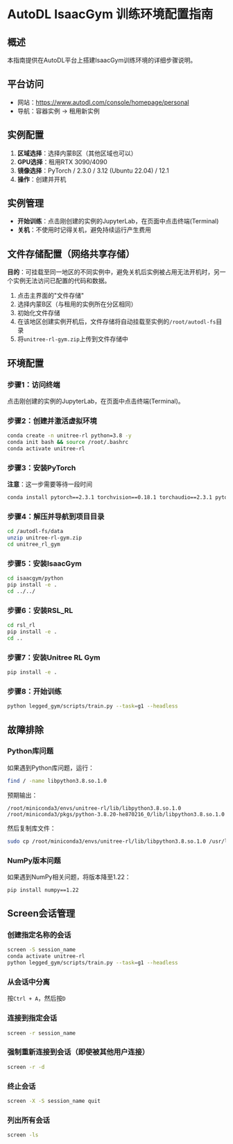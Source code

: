 # AutoDL IsaacGym 训练环境配置指南

## 概述
本指南提供在AutoDL平台上搭建IsaacGym训练环境的详细步骤说明。

## 平台访问
- 网站：https://www.autodl.com/console/homepage/personal
- 导航：容器实例 → 租用新实例

## 实例配置
1. **区域选择**：选择内蒙B区（其他区域也可以）
2. **GPU选择**：租用RTX 3090/4090
3. **镜像选择**：PyTorch / 2.3.0 / 3.12 (Ubuntu 22.04) / 12.1
4. **操作**：创建并开机

## 实例管理
- **开始训练**：点击刚创建的实例的JupyterLab，在页面中点击终端(Terminal)
- **关机**：不使用时记得关机，避免持续运行产生费用

## 文件存储配置（网络共享存储）
**目的**：可挂载至同一地区的不同实例中，避免关机后实例被占用无法开机时，另一个实例无法访问已配置的代码和数据。

1. 点击主界面的"文件存储"
2. 选择内蒙B区（与租用的实例所在分区相同）
3. 初始化文件存储
4. 在该地区创建实例开机后，文件存储将自动挂载至实例的`/root/autodl-fs`目录
5. 将`unitree-rl-gym.zip`上传到文件存储中

## 环境配置

### 步骤1：访问终端
点击刚创建的实例的JupyterLab，在页面中点击终端(Terminal)。

### 步骤2：创建并激活虚拟环境
```bash
conda create -n unitree-rl python=3.8 -y
conda init bash && source /root/.bashrc
conda activate unitree-rl
```

### 步骤3：安装PyTorch
**注意**：这一步需要等待一段时间
```bash
conda install pytorch==2.3.1 torchvision==0.18.1 torchaudio==2.3.1 pytorch-cuda=12.1 -c pytorch -c nvidia -y
```

### 步骤4：解压并导航到项目目录
```bash
cd /autodl-fs/data
unzip unitree-rl-gym.zip
cd unitree_rl_gym
```

### 步骤5：安装IsaacGym
```bash
cd isaacgym/python
pip install -e .
cd ../../
```

### 步骤6：安装RSL_RL
```bash
cd rsl_rl
pip install -e .
cd ..
```

### 步骤7：安装Unitree RL Gym
```bash
pip install -e .
```

### 步骤8：开始训练
```bash
python legged_gym/scripts/train.py --task=g1 --headless
```

## 故障排除

### Python库问题
如果遇到Python库问题，运行：
```bash
find / -name libpython3.8.so.1.0
```

预期输出：
```
/root/miniconda3/envs/unitree-rl/lib/libpython3.8.so.1.0
/root/miniconda3/pkgs/python-3.8.20-he870216_0/lib/libpython3.8.so.1.0
```

然后复制库文件：
```bash
sudo cp /root/miniconda3/envs/unitree-rl/lib/libpython3.8.so.1.0 /usr/lib/
```

### NumPy版本问题
如果遇到NumPy相关问题，将版本降至1.22：
```bash
pip install numpy==1.22
```

## Screen会话管理

### 创建指定名称的会话
```bash
screen -S session_name
conda activate unitree-rl
python legged_gym/scripts/train.py --task=g1 --headless
```

### 从会话中分离
按`Ctrl + A`，然后按`D`

### 连接到指定会话
```bash
screen -r session_name
```

### 强制重新连接到会话（即使被其他用户连接）
```bash
screen -r -d
```

### 终止会话
```bash
screen -X -S session_name quit
```

### 列出所有会话
```bash
screen -ls
```